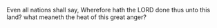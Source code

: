 Even all nations shall say, Wherefore hath the LORD done thus unto this land? what meaneth the heat of this great anger?
